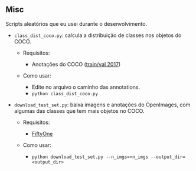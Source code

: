 
## Misc

Scripts aleatórios que eu usei durante o desenvolvimento.

* `class_dist_coco.py`: calcula a distribuição de classes nos objetos do COCO.
    * Requisitos:
        * Anotações do COCO ([train/val 2017](https://cocodataset.org/#download))

    * Como usar:
        * Edite no arquivo o caminho das annotations.
        * `python class_dist_coco.py`

* `download_test_set.py`: baixa imagens e anotações do OpenImages, com algumas das classes que tem mais objetos no COCO.
    * Requisitos:
        * [FiftyOne](https://docs.voxel51.com/getting_started/install.html)

    * Como usar:
        * `python download_test_set.py --n_imgs=<n_imgs --output_dir=<output_dir>`